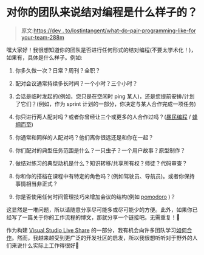 # 对你的团队来说结对编程是什么样子的？

> 原文:[https://dev . to/lostintangent/what-do-pair-programming-like-for your-team-288m](https://dev.to/lostintangent/what-does-pair-programming-look-like-for-your-team-288m)

嘿大家好！我很想知道你的团队是否进行任何形式的结对编程(不要太学术化！)，如果有，具体是什么样子。例如:

1.  你多久做一次？日常？周刊？全职？

2.  配对会议通常持续多长时间？一个小时？三个小时？

3.  会话是临时发起的(例如，您只是在空闲时 ping 某人)，还是您提前安排/计划了它们？(例如，作为 sprint 计划的一部分，你决定与某人合作完成一项任务)

4.  你只进行两人配对吗？或者你曾经让三个或更多的人合作过吗？([暴民编程](https://en.m.wikipedia.org/wiki/Mob_programming) / [蜂拥而至](https://softwareengineering.stackexchange.com/questions/147664/what-is-swarming))

5.  你通常和同样的人配对吗？他们离你很远还是和你在一起？

6.  你们配对的典型任务范围是什么？一只虫子？一个用户故事？原型制作？

7.  做结对练习的典型动机是什么？知识转移/共享所有权？师徒？代码审查？

8.  你和你的搭档在课程中有特定的角色吗？(例如驾驶员、导航员)。或者你保持事情相当非正式？

9.  你是否使用任何时间管理技巧来增加会议的结构(例如 [pomodoro](https://en.m.wikipedia.org/wiki/Pomodoro_Technique) )？

这显然是一堆问题，所以请随意分享尽可能多或尽可能少的方便。此外，如果你已经写了一篇关于你的工作流程的博文，那就分享一个链接吧。无需重复！🤗

作为构建 [Visual Studio Live Share](https://aka.ms/vsls-why) 的一部分，我有机会向许多团队学习[如何合作](https://aka.ms/vsls-usecases)。然而，我越来越受到更广泛的开发社区的启发，所以我很想听听对于野外的人们来说什么实际上工作得很好🙌